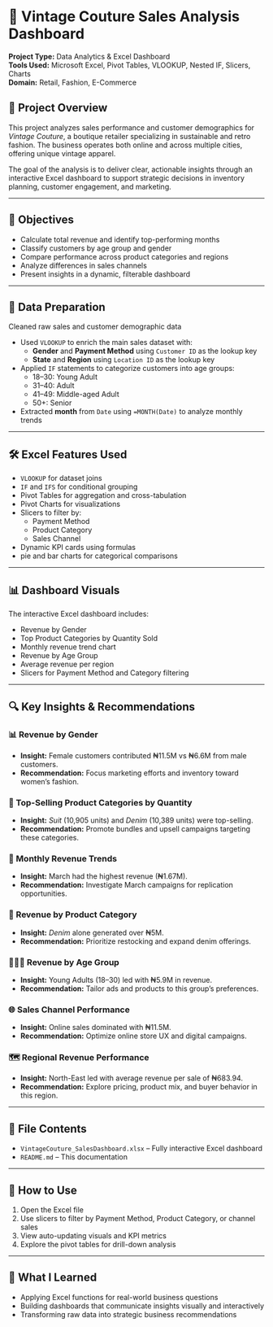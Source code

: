 # 🧾 Vintage Couture Sales Analysis Dashboard

**Project Type:** Data Analytics & Excel Dashboard  
**Tools Used:** Microsoft Excel, Pivot Tables, VLOOKUP, Nested IF, Slicers, Charts  
**Domain:** Retail, Fashion, E-Commerce

## 🧵 Project Overview

This project analyzes sales performance and customer demographics for *Vintage Couture*, a boutique retailer specializing in sustainable and retro fashion. The business operates both online and across multiple cities, offering unique vintage apparel.

The goal of the analysis is to deliver clear, actionable insights through an interactive Excel dashboard to support strategic decisions in inventory planning, customer engagement, and marketing.

---

## 🎯 Objectives
- Calculate total revenue and identify top-performing months
- Classify customers by age group and gender
- Compare performance across product categories and regions
- Analyze differences in sales channels
- Present insights in a dynamic, filterable dashboard

---

## 🧹 Data Preparation
Cleaned raw sales and customer demographic data
- Used `VLOOKUP` to enrich the main sales dataset with:
  - **Gender** and **Payment Method** using `Customer ID` as the lookup key
  - **State** and **Region** using `Location ID` as the lookup key
- Applied `IF` statements to categorize customers into age groups:
  - 18–30: Young Adult
  - 31–40: Adult
  - 41–49: Middle-aged Adult
  - 50+: Senior
- Extracted **month** from `Date` using `=MONTH(Date)` to analyze monthly trends
---

## 🛠️ Excel Features Used
- `VLOOKUP` for dataset joins
- `IF` and `IFS` for conditional grouping
- Pivot Tables for aggregation and cross-tabulation
- Pivot Charts for visualizations
- Slicers to filter by:
  - Payment Method
  - Product Category
  - Sales Channel
- Dynamic KPI cards using formulas
- pie and bar charts for categorical comparisons

---

## 📊 Dashboard Visuals

The interactive Excel dashboard includes:
- Revenue by Gender
- Top Product Categories by Quantity Sold
- Monthly revenue trend chart
- Revenue by Age Group 
- Average revenue per region
- Slicers for Payment Method and Category filtering

---

## 🔍 Key Insights & Recommendations

### 📊 Revenue by Gender
- **Insight:** Female customers contributed ₦11.5M vs ₦6.6M from male customers.
- **Recommendation:** Focus marketing efforts and inventory toward women’s fashion.

### 🧥 Top-Selling Product Categories by Quantity
- **Insight:** *Suit* (10,905 units) and *Denim* (10,389 units) were top-selling.
- **Recommendation:** Promote bundles and upsell campaigns targeting these categories.

### 📆 Monthly Revenue Trends
- **Insight:** March had the highest revenue (₦1.67M).
- **Recommendation:** Investigate March campaigns for replication opportunities.

### 👖 Revenue by Product Category
- **Insight:** *Denim* alone generated over ₦5M.
- **Recommendation:** Prioritize restocking and expand denim offerings.

### 🧑‍🤝‍🧑 Revenue by Age Group
- **Insight:** Young Adults (18–30) led with ₦5.9M in revenue.
- **Recommendation:** Tailor ads and products to this group’s preferences.

### 🌐 Sales Channel Performance
- **Insight:** Online sales dominated with ₦11.5M.
- **Recommendation:** Optimize online store UX and digital campaigns.

### 🗺️ Regional Revenue Performance
- **Insight:** North-East led with average revenue per sale of ₦683.94.
- **Recommendation:** Explore pricing, product mix, and buyer behavior in this region.

---

## 📎 File Contents

- `VintageCouture_SalesDashboard.xlsx` – Fully interactive Excel dashboard
- `README.md` – This documentation

---

## 📌 How to Use

1. Open the Excel file
2. Use slicers to filter by Payment Method, Product Category, or channel sales
3. View auto-updating visuals and KPI metrics
4. Explore the pivot tables for drill-down analysis

---

## 🧠 What I Learned

- Applying Excel functions for real-world business questions
- Building dashboards that communicate insights visually and interactively
- Transforming raw data into strategic business recommendations
